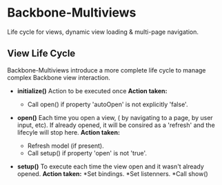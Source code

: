 # Backbone-Multiviews

Life cycle for views, dynamic view loading & multi-page navigation.

## View Life Cycle

Backbone-Multiviews introduce a more complete life cycle to manage complex Backbone view interaction.
    
* **initialize()** Action to be executed once
  **Action taken:**
    * Call open() if property 'autoOpen' is not explicitly 'false'.

* **open()** Each time you open a view, ( by navigating to a page, by user input, etc). If already opened,
  it will be consired as a 'refresh' and the lifecyle will stop here.
  **Action taken:**
  * Refresh model (if present).
  * Call setup() if property 'open' is not 'true'.

* **setup()** To execute each time the view open and it wasn't already opened.
  **Action taken:**
    *Set bindings.
    *Set listenners.
    *Call show()
        

    